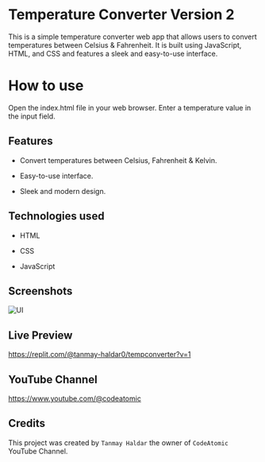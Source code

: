 # Temperature Converter Version 2

This is a simple temperature converter web app that allows users to convert temperatures between Celsius & Fahrenheit. It is built using JavaScript, HTML, and CSS and features a sleek and easy-to-use interface.

# How to use

Open the index.html file in your web browser.
Enter a temperature value in the input field.

## Features

- Convert temperatures between Celsius, Fahrenheit & Kelvin.

- Easy-to-use interface.

- Sleek and modern design.

## Technologies used

- HTML

- CSS

- JavaScript

## Screenshots

![UI](https://user-images.githubusercontent.com/88721218/230831386-c3c40929-a838-4696-9b81-d6887cfe111c.png)

## Live Preview

https://replit.com/@tanmay-haldar0/tempconverter?v=1

## YouTube Channel

https://www.youtube.com/@codeatomic

## Credits

This project was created by `Tanmay Haldar` the owner of `CodeAtomic` YouTube Channel.



